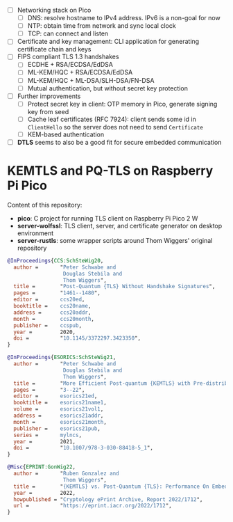 - [ ] Networking stack on Pico
    - [ ] DNS: resolve hostname to IPv4 address. IPv6 is a non-goal for now
    - [ ] NTP: obtain time from network and sync local clock
    - [ ] TCP: can connect and listen
- [ ] Certificate and key management: CLI application for generating certificate chain and keys
- [ ] FIPS compliant TLS 1.3 handshakes
    - [ ] ECDHE + RSA/ECDSA/EdDSA
    - [ ] ML-KEM/HQC + RSA/ECDSA/EdDSA
    - [ ] ML-KEM/HQC + ML-DSA/SLH-DSA/FN-DSA
    - [ ] Mutual authentication, but without secret key protection
- [ ] Further improvements
    - [ ] Protect secret key in client: OTP memory in Pico, generate signing key from seed
    - [ ] Cache leaf certificates (RFC 7924): client sends some id in `ClientHello` so the server does not need to send `Certificate`
    - [ ] KEM-based authentication
- [ ] **DTLS** seems to also be a good fit for secure embedded communication

# KEMTLS and PQ-TLS on Raspberry Pi Pico
Content of this repository:
- **pico**: C project for running TLS client on Raspberry Pi Pico 2 W
- **server-wolfssl**: TLS client, server, and certificate generator on desktop environment
- **server-rustls**: some wrapper scripts around Thom Wiggers' original repository

```bibtex
@InProceedings{CCS:SchSteWig20,
  author =       "Peter Schwabe and
                  Douglas Stebila and
                  Thom Wiggers",
  title =        "Post-Quantum {TLS} Without Handshake Signatures",
  pages =        "1461--1480",
  editor =       ccs20ed,
  booktitle =    ccs20name,
  address =      ccs20addr,
  month =        ccs20month,
  publisher =    ccspub,
  year =         2020,
  doi =          "10.1145/3372297.3423350",
}

@InProceedings{ESORICS:SchSteWig21,
  author =       "Peter Schwabe and
                  Douglas Stebila and
                  Thom Wiggers",
  title =        "More Efficient Post-quantum {KEMTLS} with Pre-distributed Public Keys",
  pages =        "3--22",
  editor =       esorics21ed,
  booktitle =    esorics21name1,
  volume =       esorics21vol1,
  address =      esorics21addr,
  month =        esorics21month,
  publisher =    esorics21pub,
  series =       mylncs,
  year =         2021,
  doi =          "10.1007/978-3-030-88418-5_1",
}

@Misc{EPRINT:GonWig22,
  author =       "Ruben Gonzalez and
                  Thom Wiggers",
  title =        "{KEMTLS} vs. Post-Quantum {TLS}: Performance On Embedded Systems",
  year =         2022,
  howpublished = "Cryptology ePrint Archive, Report 2022/1712",
  url =          "https://eprint.iacr.org/2022/1712",
}
```

